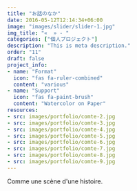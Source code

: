 ```yaml
---
title: "お話のなか"
date: 2016-05-12T12:14:34+06:00
image: "images/slider/slider-1.jpg"
img_title: "«  » - "
categories: ["個人プロジェクト"]
description: "This is meta description."
order: "11"
draft: false
project_info:
- name: "Format"
  icon: "fas fa-ruler-combined"
  content: "various"
- name: "Support"
  icon: "fas fa-paint-brush"
  content: "Watercolor on Paper"
resources:
- src: images/portfolio/comte-2.jpg
- src: images/portfolio/comte-3.jpg
- src: images/portfolio/comte-4.jpg
- src: images/portfolio/comte-5.jpg
- src: images/portfolio/comte-6.jpg
- src: images/portfolio/comte-7.jpg
- src: images/portfolio/comte-8.jpg
- src: images/portfolio/comte-9.jpg
---
```

Comme une scène d'une histoire.
